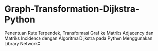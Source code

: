 # Graph-Transformation-Dijkstra-Python
Penentuan Rute Terpendek, Transformasi Graf ke Matriks Adjacency dan Matriks Incidence dengan Algoritma Dijkstra pada Python Menggunakan Library NetworkX
